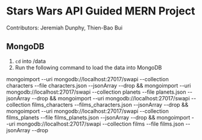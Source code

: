 # Stars Wars API Guided MERN Project
Contributors: Jeremiah Dunphy, Thien-Bao Bui

## MongoDB
1. `cd` into /data
2. Run the following command to load the data into MongoDB

mongoimport --uri mongodb://localhost:27017/swapi --collection characters --file characters.json --jsonArray --drop
&&
mongoimport --uri mongodb://localhost:27017/swapi --collection planets --file planets.json --jsonArray --drop
&&
mongoimport --uri mongodb://localhost:27017/swapi --collection films_characters --films_characters.json --jsonArray --drop
&&
mongoimport --uri mongodb://localhost:27017/swapi --collection films_planets --file films_planets.json --jsonArray --drop
&&
mongoimport --uri mongodb://localhost:27017/swapi --collection films --file films.json --jsonArray --drop